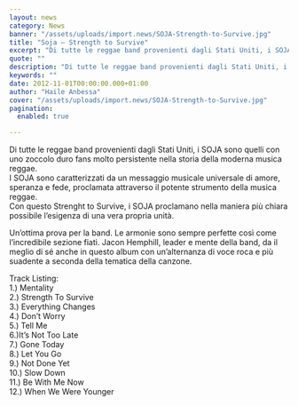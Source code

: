 ```yaml
---
layout: news
category: News
banner: "/assets/uploads/import.news/SOJA-Strength-to-Survive.jpg"
title: "Soja – Strength to Survive"
excerpt: "Di tutte le reggae band provenienti dagli Stati Uniti, i SOJA sono quelli con uno zoccolo duro fans molto persistente nella storia della moderna musica reggae. I SOJA sono caratterizzati da un messaggio musicale universale di amore, speranza e fede, proclamata attraverso il potente strumento della musica reggae. Con questo Strenght to Survive, i SOJA [&hellip"
quote: ""
description: "Di tutte le reggae band provenienti dagli Stati Uniti, i SOJA sono quelli con uno zoccolo duro fans molto persistente nella storia della moderna musica reggae. I SOJA sono caratterizzati da un messaggio musicale universale di amore, speranza e fede, proclamata attraverso il potente strumento della musica reggae. Con questo Strenght to Survive, i SOJA [&hellip"
keywords: ""
date: 2012-11-01T00:00:00.000+01:00
author: "Haile Anbessa"
cover: "/assets/uploads/import.news/SOJA-Strength-to-Survive.jpg"
pagination:
  enabled: true

---
```


Di tutte le reggae band provenienti dagli Stati Uniti, i SOJA sono quelli con uno zoccolo duro fans molto persistente nella storia della moderna musica reggae.  
I SOJA sono caratterizzati da un messaggio musicale universale di amore, speranza e fede, proclamata attraverso il potente strumento della musica reggae.  
Con questo Strenght to Survive, i SOJA proclamano nella maniera più chiara possibile l’esigenza di una vera propria unità.

Un’ottima prova per la band. Le armonie sono sempre perfette così come l’incredibile sezione fiati. Jacon Hemphill, leader e mente della band, da il meglio di sé anche in questo album con un’alternanza di voce roca e più suadente a seconda della tematica della canzone.

Track Listing:  
1.) Mentality  
2.) Strength To Survive  
3.) Everything Changes  
4.) Don’t Worry  
5.) Tell Me  
6.)It’s Not Too Late  
7.) Gone Today  
8.) Let You Go  
9.) Not Done Yet  
10.) Slow Down  
11.) Be With Me Now  
12.) When We Were Younger